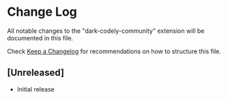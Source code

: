 # Change Log

All notable changes to the "dark-codely-community" extension will be documented in this file.

Check [Keep a Changelog](http://keepachangelog.com/) for recommendations on how to structure this file.

## [Unreleased]

- Initial release
